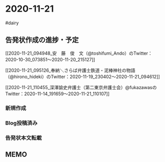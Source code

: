 # 2020-11-21

#dairy

## 告発状作成の進捗・予定

[[2020-11-21_094948_安　藤　俊　文（@toshifumi_Ando）のTwitter：2020-10-30_073851～2020-11-20_215127]]

[[2020-11-21_095126_奉納＼さらば弁護士鉄道・泥棒神社の物語（@hirono_hideki）のTwitter：2020-11-19_230402～2020-11-21_094612]]

[[2020-11-21_110455_深澤諭史弁護士（第二東京弁護士会）@fukazawasのTwitter：2020-11-14_191659～2020-11-21_110107]]

### 新規作成

### Blog投稿済み

### 告発状本文転載

## MEMO

